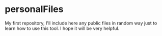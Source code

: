 personalFiles
=============

My first repository, I'll include here any public files in random way just to learn how to use this tool.
I hope it will be very helpful.
